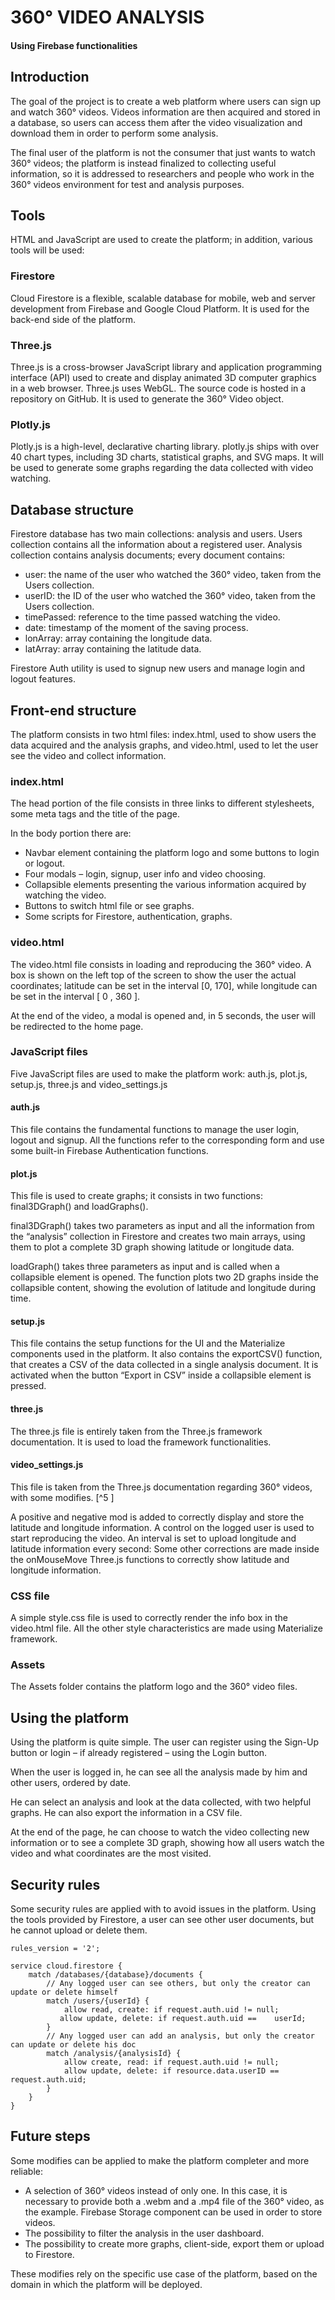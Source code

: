 # 360° VIDEO ANALYSIS

#### Using Firebase functionalities

## Introduction

The goal of the project is to create a web platform where users can sign up and watch 360° videos.
Videos information are then acquired and stored in a database, so users can access them after the
video visualization and download them in order to perform some analysis.

The final user of the platform is not the consumer that just wants to watch 360° videos; the platform
is instead finalized to collecting useful information, so it is addressed to researchers and people who
work in the 360° videos environment for test and analysis purposes.

## Tools

HTML and JavaScript are used to create the platform; in addition, various tools will be used:

### Firestore

Cloud Firestore is a flexible, scalable database for mobile, web and server development from Firebase
and Google Cloud Platform. It is used for the back-end side of the platform.

### Three.js

Three.js is a cross-browser JavaScript library and application programming interface (API) used to
create and display animated 3D computer graphics in a web browser. Three.js uses WebGL. The source
code is hosted in a repository on GitHub. It is used to generate the 360° Video object.

### Plotly.js

Plotly.js is a high-level, declarative charting library. plotly.js ships with over 40 chart types, including
3D charts, statistical graphs, and SVG maps. It will be used to generate some graphs regarding the data
collected with video watching.


## Database structure

Firestore database has two main collections: analysis and users. Users collection contains all the
information about a registered user. Analysis collection contains analysis documents; every document
contains:

- user: the name of the user who watched the 360° video, taken from the Users collection.
- userID: the ID of the user who watched the 360° video, taken from the Users collection.
- timePassed: reference to the time passed watching the video.
- date: timestamp of the moment of the saving process.
- lonArray: array containing the longitude data.
- latArray: array containing the latitude data.

Firestore Auth utility is used to signup new users and manage login and logout features.


## Front-end structure

The platform consists in two html files: index.html, used to show users the data acquired and the
analysis graphs, and video.html, used to let the user see the video and collect information.

### index.html

The head portion of the file consists in three links to different stylesheets, some meta tags and the
title of the page.

In the body portion there are:

- Navbar element containing the platform logo and some buttons to login or logout.
- Four modals – login, signup, user info and video choosing.
- Collapsible elements presenting the various information acquired by watching the video.
- Buttons to switch html file or see graphs.
- Some scripts for Firestore, authentication, graphs.

### video.html

The video.html file consists in loading and reproducing the 360° video. A box is shown on the left top
of the screen to show the user the actual coordinates; latitude can be set in the interval [0, 170], while
longitude can be set in the interval [ 0 , 360 ].

At the end of the video, a modal is opened and, in 5 seconds, the user will be redirected to the home
page.

### JavaScript files

Five JavaScript files are used to make the platform work: auth.js, plot.js, setup.js, three.js and video_settings.js

#### auth.js

This file contains the fundamental functions to manage the user login, logout and signup. All the
functions refer to the corresponding form and use some built-in Firebase Authentication functions.

#### plot.js

This file is used to create graphs; it consists in two functions: final3DGraph() and loadGraphs().

final3DGraph() takes two parameters as input and all the information from the “analysis” collection in
Firestore and creates two main arrays, using them to plot a complete 3D graph showing latitude or
longitude data.

loadGraph() takes three parameters as input and is called when a collapsible element is opened. The
function plots two 2D graphs inside the collapsible content, showing the evolution of latitude and
longitude during time.

#### setup.js

This file contains the setup functions for the UI and the Materialize components used in the platform.
It also contains the exportCSV() function, that creates a CSV of the data collected in a single analysis
document. It is activated when the button “Export in CSV” inside a collapsible element is pressed.

#### three.js

The three.js file is entirely taken from the Three.js framework documentation. It is used to load the
framework functionalities.

#### video_settings.js

This file is taken from the Three.js documentation regarding 360° videos, with some modifies. [^5 ]

A positive and negative mod is added to correctly display and store the latitude and longitude
information. 
A control on the logged user is used to start reproducing the video.
An interval is set to upload longitude and latitude information every second:
Some other corrections are made inside the onMouseMove Three.js functions to correctly show
latitude and longitude information.

### CSS file

A simple style.css file is used to correctly render the info box in the video.html file. All the other style
characteristics are made using Materialize framework.

### Assets

The Assets folder contains the platform logo and the 360° video files.


## Using the platform

Using the platform is quite simple. The user can register using the Sign-Up button or login – if already
registered – using the Login button.

When the user is logged in, he can see all the analysis made by him and other users, ordered by date.


He can select an analysis and look at the data collected, with two helpful graphs. He can also export
the information in a CSV file.

At the end of the page, he can choose to watch the video collecting new information or to see a
complete 3D graph, showing how all users watch the video and what coordinates are the most visited.


## Security rules

Some security rules are applied with to avoid issues in the platform. Using the tools provided by
Firestore, a user can see other user documents, but he cannot upload or delete them.


    rules_version = '2';

    service cloud.firestore {
        match /databases/{database}/documents {
            // Any logged user can see others, but only the creator can update or delete himself
            match /users/{userId} {
                allow read, create: if request.auth.uid != null;
               allow update, delete: if request.auth.uid ==    userId;
            }
            // Any logged user can add an analysis, but only the creator can update or delete his doc
            match /analysis/{analysisId} {
                allow create, read: if request.auth.uid != null;
                allow update, delete: if resource.data.userID == request.auth.uid;
            }
        }
    }


## Future steps

Some modifies can be applied to make the platform completer and more reliable:

- A selection of 360° videos instead of only one. In this case, it is necessary to provide both a
    .webm and a .mp4 file of the 360° video, as the example. Firebase Storage component can be
    used in order to store videos.
- The possibility to filter the analysis in the user dashboard.
- The possibility to create more graphs, client-side, export them or upload to Firestore.

These modifies rely on the specific use case of the platform, based on the domain in which the
platform will be deployed.